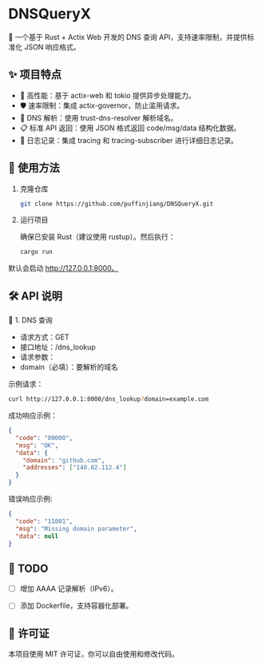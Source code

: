 # DNSQueryX

🔎 一个基于 Rust + Actix Web 开发的 DNS 查询 API，支持速率限制，并提供标准化 JSON 响应格式。

## ✨ 项目特点

- 🚀 高性能：基于 actix-web 和 tokio 提供异步处理能力。
- 🛡️ 速率限制：集成 actix-governor，防止滥用请求。
- 📡 DNS 解析：使用 trust-dns-resolver 解析域名。
- 📋 标准 API 返回：使用 JSON 格式返回 code/msg/data 结构化数据。
- 📜 日志记录：集成 tracing 和 tracing-subscriber 进行详细日志记录。

## 🚀 使用方法

1. 克隆仓库

    ```bash
    git clone https://github.com/puffinjiang/DNSQueryX.git
    ```

2. 运行项目
    
    确保已安装 Rust（建议使用 rustup）。然后执行：

    ```bash
    cargo run
    ```

默认会启动 http://127.0.0.1:8000。


## 🛠️ API 说明

🔹 1. DNS 查询
- 请求方式：GET
- 接口地址：/dns_lookup
- 请求参数：
- domain（必填）：要解析的域名

示例请求：

```bash
curl http://127.0.0.1:8000/dns_lookup?domain=example.com
```

成功响应示例：

```json
{
  "code": "00000",
  "msg": "OK",
  "data": {
    "domain": "github.com",
    "addresses": ["140.82.112.4"]
  }
}
```

错误响应示例:

```json
{
  "code": "11001",
  "msg": "Missing domain parameter",
  "data": null
}
```

## 📝 TODO

- [ ] 增加 AAAA 记录解析（IPv6）。
- [ ] 添加 Dockerfile，支持容器化部署。



## 📜 许可证

本项目使用 MIT 许可证，你可以自由使用和修改代码。


